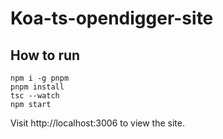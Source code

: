 # Koa-ts-opendigger-site
## How to run

```
npm i -g pnpm
pnpm install
tsc --watch
npm start
```
Visit http://localhost:3006 to view the site.
